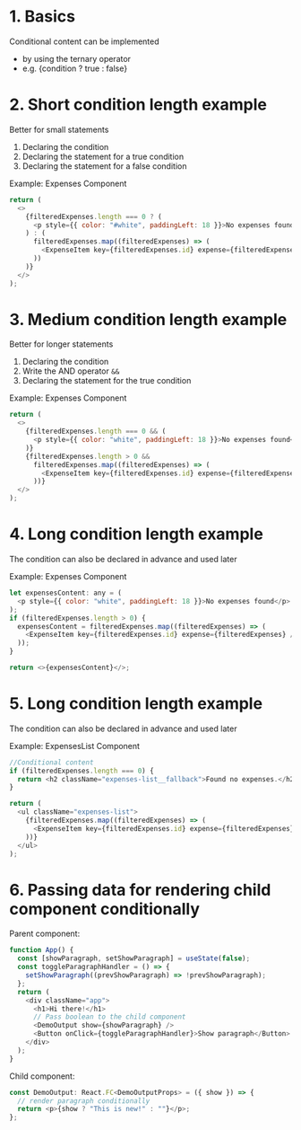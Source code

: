 # 1. Basics

Conditional content can be implemented

- by using the ternary operator
- e.g. {condition ? true : false}

# 2. Short condition length example

Better for small statements

1. Declaring the condition
2. Declaring the statement for a true condition
3. Declaring the statement for a false condition

Example: Expenses Component

```javascript
return (
  <>
    {filteredExpenses.length === 0 ? (
      <p style={{ color: "#white", paddingLeft: 18 }}>No expenses found</p>
    ) : (
      filteredExpenses.map((filteredExpenses) => (
        <ExpenseItem key={filteredExpenses.id} expense={filteredExpenses} />
      ))
    )}
  </>
);
```

# 3. Medium condition length example

Better for longer statements

1. Declaring the condition
2. Write the AND operator `&&`
3. Declaring the statement for the true condition

Example: Expenses Component

```javascript
return (
  <>
    {filteredExpenses.length === 0 && (
      <p style={{ color: "white", paddingLeft: 18 }}>No expenses found</p>
    )}
    {filteredExpenses.length > 0 &&
      filteredExpenses.map((filteredExpenses) => (
        <ExpenseItem key={filteredExpenses.id} expense={filteredExpenses} />
      ))}
  </>
);
```

# 4. Long condition length example

The condition can also be declared in advance and used later

Example: Expenses Component

```javascript
let expensesContent: any = (
  <p style={{ color: "white", paddingLeft: 18 }}>No expenses found</p>
);
if (filteredExpenses.length > 0) {
  expensesContent = filteredExpenses.map((filteredExpenses) => (
    <ExpenseItem key={filteredExpenses.id} expense={filteredExpenses} />
  ));
}

return <>{expensesContent}</>;
```

# 5. Long condition length example

The condition can also be declared in advance and used later

Example: ExpensesList Component

```javascript
//Conditional content
if (filteredExpenses.length === 0) {
  return <h2 className="expenses-list__fallback">Found no expenses.</h2>;
}

return (
  <ul className="expenses-list">
    {filteredExpenses.map((filteredExpenses) => (
      <ExpenseItem key={filteredExpenses.id} expense={filteredExpenses} />
    ))}
  </ul>
);
```

# 6. Passing data for rendering child component conditionally

Parent component:

```javascript
function App() {
  const [showParagraph, setShowParagraph] = useState(false);
  const toggleParagraphHandler = () => {
    setShowParagraph((prevShowParagraph) => !prevShowParagraph);
  };
  return (
    <div className="app">
      <h1>Hi there!</h1>
      // Pass boolean to the child component
      <DemoOutput show={showParagraph} />
      <Button onClick={toggleParagraphHandler}>Show paragraph</Button>
    </div>
  );
}
```

Child component:

```javascript
const DemoOutput: React.FC<DemoOutputProps> = ({ show }) => {
  // render paragraph conditionally
  return <p>{show ? "This is new!" : ""}</p>;
};
```

